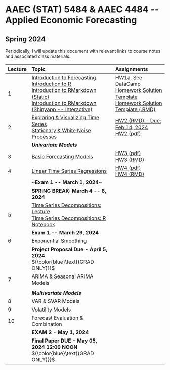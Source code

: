 # AAEC (STAT) 5484 & AAEC 4484 -- Applied Economic Forecasting
## Spring 2024

Periodically, I will update this document with relevant links to course notes and associated class materials.


| Lecture 	|                    Topic                    	|Assignments                                    | 
|---------	|:-------------------------------------------	| :-------------------------------------------	|
| 1       	| [Introduction to Forecasting](Lectures/L1/1.Intro_Time_Series.pdf) <br> [Introduction to R](https://htmlpreview.github.io/?https://github.com/Shamar-Stewart/Forecasting/blob/main/Lectures/L1/R_Introduction.nb.html) </br> [Introduction to RMarkdown (Static)](https://htmlpreview.github.io/?https://github.com/Shamar-Stewart/Forecasting/blob/main/Lectures/L1/RMarkdown_Intro.html) </br> [Introduction to RMarkdown (Shinyapp -- Interactive)](https://aaec-vt.shinyapps.io/1_1-RMarkdown/#section-knowledge-check)  | HW1a. See DataCamp <br> [Homework Solution Template](Homework/Template/Homework_Solution_Template.pdf) <br> [Homework Solution Template (.RMD)](Homework/Template/Homework_Solution_Template.Rmd)</br>                                          	|
| 2       	|     [Exploring & Visualizing Time Series](Lectures/L2/2-Visualizing-Time-Series.pdf) <br> [Stationary & White Noise Processes](Lectures/L2/White_Noise_Notes.pdf)    	|    [HW2 (RMD) - Due: Feb 14, 2024](Homework/HW2/AAEC_4984-AAEC_STAT-5484_HW2_S24.Rmd) <br> [HW2 (pdf)](Homework/HW2/AAEC_4984-AAEC_STAT-5484_HW2_S24.pdf) </br>                                          	|
|         	|           ***Univariate Models***           	|                                              	|
| 3       	|           [Basic Forecasting Models](Lectures/L3/3.Evaluation_of_Basic_Forecasting_Models.pdf)          	|[HW3 (pdf)](Homework/HW3/AAEC_4984-AAEC_STAT-5484_HW3_S24.pdf)<br> [HW3 (RMD)](Homework/HW3/AAEC_4984-AAEC_STAT-5484_HW3_S24.Rmd)</br>                                              	|
| 4       	|   [Linear Time Series Regressions](Lectures/L4/4.Linear_and_Dynamic_Time_Series_Regressions.pdf)  	|  [HW4 (pdf)](Homework/HW4/AAEC_4984-AAEC_STAT-5484_HW4_S24.pdf) <br> [HW4 (RMD)](Homework/HW4/AAEC_4984-AAEC_STAT-5484_HW4_S24.Rmd)                                            	|
|         	|        ~**Exam 1 -- March 1, 2024**~        	|                                              	|
|         	|     **SPRING BREAK: March 4 -- 8, 2024**    	|                                              	|
| 5       	|          [Time Series Decompositions: Lecture](Lectures/L5/5.Time_Series_Decomposition.pdf) <br> [Time Series Decompositions: R Notebook](https://htmlpreview.github.io/?https://github.com/Shamar-Stewart/Forecasting/blob/main/Lectures/Lectures/L5/Manual_Decomposition.nb.html)         	|                                              	|
|         	|        **Exam 1 -- March 29, 2024**        	|                                              	|
| 6       	|            Exponential Smoothing            	|                                              	|
|      	    | **Project Proposal Due - April 5, 2024** <br> ${\color{blue}\text{(GRAD ONLY)}}$ </br>     |
| 7       	|        ARIMA & Seasonal ARIMA Models        	|                                              	|
|         	|                                              	|                                              	|
|         	|          ***Multivariate Models***          	|                                              	|
| 8       	|              VAR & SVAR Models              	|                                              	|      
| 9       	|              Volatility Models              	|                                              	|
| 10      	|      Forecast Evaluation & Combination      	|                                              	|         
|         	|           **EXAM 2 - May 1, 2024**          	|                                              	|    
|      	    | **Final Paper DUE - May 05, 2024 12:00 NOON** <br> ${\color{blue}\text{(GRAD ONLY)}}$ </br> |         	
